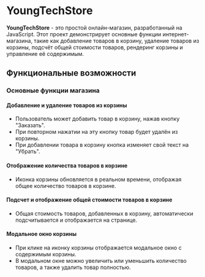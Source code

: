 # YoungTechStore

**YoungTechStore** - это простой онлайн-магазин, разработанный на JavaScript. Этот проект демонстрирует основные функции интернет-магазина, такие как добавление товаров в корзину, удаление товаров из корзины, подсчёт общей стоимости товаров, рендеринг корзины и управление её содержимым.

## Функциональные возможности

### Основные функции магазина

#### Добавление и удаление товаров из корзины
- Пользователь может добавить товар в корзину, нажав кнопку "Заказать".
- При повторном нажатии на эту кнопку товар будет удалён из корзины.
- При добавлении товара в корзину кнопка изменяет свой текст на "Убрать".

#### Отображение количества товаров в корзине
- Иконка корзины обновляется в реальном времени, отображая общее количество товаров в корзине.

#### Подсчет и отображение общей стоимости товаров в корзине
- Общая стоимость товаров, добавленных в корзину, автоматически подсчитывается и отображается на странице.

#### Модальное окно корзины
- При клике на иконку корзины отображается модальное окно с содержимым корзины.
- В модальном окне можно увеличить или уменьшить количество товаров, а также удалить товар полностью.

